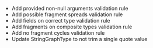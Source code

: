 * Add provided non-null arguments validation rule
* Add possible fragment spreads validation rule
* Add fields on correct type validation rule
* Add fragments on composite types validation rule
* Add no fragment cycles validation rule
* Update StringGraphType to not trim a single quote value

